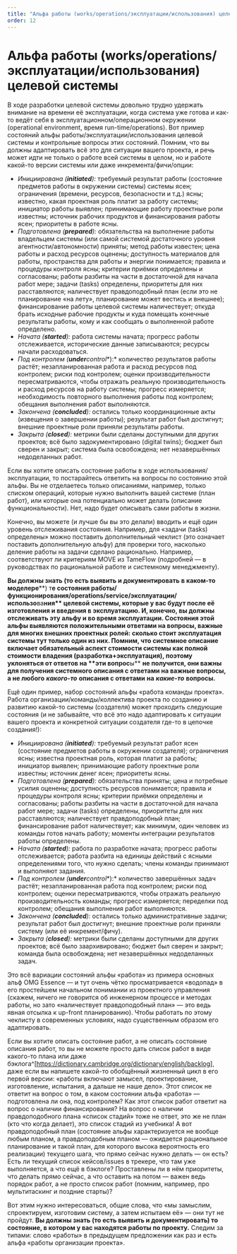 ```yaml
---
title: "Альфа работы (works/operations/эксплуатации/использования) целевой системы"
order: 12
---
```


# Альфа работы (works/operations/эксплуатации/использования) целевой системы

В ходе разработки целевой системы довольно трудно удержать внимание на времени её эксплуатации, когда система уже готова и как-то ведёт себя в эксплуатационном/операционном окружении (operational environment, время run-time/operations). Вот пример состояний альфы работы/эксплуатации/использования целевой системы и контрольные вопросы этих состояний. Помним, что вы должны адаптировать всё это для ситуации вашего проекта, и речь может идти не только о работе всей системы в целом, но и работе какой-то версии системы или даже инкремента/фичи/опции:

* *Инициирована (**initiated**):* требуемый результат работы (состояние предметов работы в окружении системы) системы ясен; ограничения (времени, ресурсов, безопасности и т.д.) ясны; известно, какая проектная роль платит за работу системы; инициатор работы выявлен; принимающие работу проектные роли известны; источник рабочих продуктов и финансирования работы ясен; приоритеты в работе ясны.
* *Подготовлена (**prepared**):* обязательства на выполнение работы владельцем системы (или самой системой достаточного уровня агентности/автономности) приняты; метод работы известен; цена работы и расход ресурсов оценены; доступность материалов для работы, пространства для работы и энергии понимается; правила и процедуры контроля ясны; критерии приёмки определены и согласованы; работы разбиты на части в достаточной для начала работ мере; задачи (tasks) определены, приоритеты для них расставляются; наличествует правдоподобный план (если это не планирование «на лету», планирование может вестись и внешнее); финансирование работы целевой системы наличествует; откуда брать исходные рабочие продукты и куда помещать конечные результаты работы, кому и как сообщать о выполненной работе определено.
* *Начата (**started**):* работа системы начата; прогресс работы отслеживается, исторические данные записываются; ресурсы начали расходоваться.
* *Под контролем (**under**control**):* количество результатов работы растёт; незапланированная работа и расход ресурсов под контролем; риски под контролем; оценки производительности пересматриваются, чтобы отражать реальную производительность и расход ресурсов на работу системы; прогресс измеряется; необходимость повторного выполнения работы под контролем; обещания выполнения работ выполняются.
* *Закончена (**concluded**):* остались только координационные акты (извещения о завершении работы); результат работ был достигнут; внешние проектные роли приняли результаты работы.
* *Закрыта (**closed**):* метрики были сделаны доступными для других проектов; всё было задокументировано (digital twins); бюджет был сверен и закрыт; система была освобождена; нет незавершённых недоделанных работ.

Если вы хотите описать состояние работы в ходе использования/эксплуатации, то постарайтесь ответить на вопросы по состоянию этой альфы. Вы не отделаетесь только описаниями, например, только списком операций, которые нужно выполнить вашей системе (план работ), или которые она потенциально может делать (описание функциональности). Нет, надо будет описывать сами работы в жизни.

Конечно, вы можете (и лучше бы вы это делали) вводить и ещё один уровень отслеживания состояния. Например, для «задачи (tasks) определены» можно поставить дополнительный чеклист (это означает поставить дополнительную альфу) для проверки того, насколько деление работы на задачи сделано рационально. Например, соответствуют ли критериям MOVE из TameFlow (подробней — в руководствах по рациональной работе и системному менеджменту).

**Вы должны знать (то есть выявить и документировать** **в каком-то моделере****) т****е состояния работы/функционирования/****operations****/****service****/****эксплуатации****/использо****ва****ния** **целевой системы, которые у вас будут после её изготовления и введения в эксплуатацию. И, конечно, вы должны отслеживать эту альфу и во время эксплуатации. Состояния этой альфы выявляются положительными ответами на вопросы, важные для многих внешних проектных ролей: сколько стоит эксплуатация системы тут только один из них. Помним, что системное описание включает обязательный аспект стоимости системы как полной стоимости владения (разработка+эксплуатация), поэтому уклоняться от ответов** **на** **эти вопрос****ы** **не получится, они важны для получения системного описания с ответами на важные вопросы, а не любого** ***какого-то*** **описания с ответами** **на** ***какие-то*** **вопросы.**

Ещё один пример, набор состояний альфы «работа команды проекта». Работа организации/команды/коллектива проекта по созданию и развитию какой-то системы (создателя) может проходить следующие состояния (и не забывайте, что всё это надо адаптировать к ситуации вашего проекта и конкретной ситуации создателя где-то в цепочке создания!):

* *Инициирована (**initiated**):* требуемый результат работ ясен (состояние предметов работы в окружении создателя); ограничения ясны; известна проектная роль, которая платит за работы; инициатор выявлен; принимающие работу проектные роли известны; источник денег ясен; приоритеты ясны.
* *Подготовлена (**prepared**):* обязательства приняты; цена и потребные усилия оценены; доступность ресурсов понимается; правила и процедуры контроля ясны; критерии приёмки определены и согласованы; работы разбиты на части в достаточной для начала работ мере; задачи (tasks) определены, приоритеты для них расставляются; наличествует правдоподобный план; финансирование работ наличествует; как минимум, один человек из команды готов начать работу; моменты интеграции результатов работы определены.
* *Начата (**started**):* работа по разработке начата; прогресс работы отслеживается; работа разбита на единицы действий с ясными определениями того, что нужно сделать; члены команды принимают и выполняют задания.
* *Под контролем (**under**control**):* количество завершённых задач растёт; незапланированная работа под контролем; риски под контролем; оценки пересматриваются, чтобы отражать реальную производительность команды; прогресс измеряется; переделки под контролем; обещания выполнения работ выполняются.
* *Закончена (**concluded**):* остались только административные задачи; результат работ был достигнут; внешние проектные роли приняли систему (или её инкремент/фичу).
* *Закрыта (**closed**):* метрики были сделаны доступными для других проектов; всё было заархивировано; бюджет был сверен и закрыт; команда была освобождена; нет незавершённых недоделанных задач.

Это всё вариации состояний альфы «работа» из примера основных альф OMG Essence — и тут очень чётко просматривается «водопад» в его простейшем начальном понимании из проектного управления (скажем, ничего не говорится об инженерном процессе и методах работы, но зато «наличествует правдоподобный план» — это ведь явная отсылка к up-front планированию). Чтобы работать по этому чеклисту в современных условиях, надо существенным образом его адаптировать.

Если вы хотите описать состояние работ, а не описать состояние описания работ, то вы не можете просто дать список работ в виде какого-то плана или даже бэклога^[<https://dictionary.cambridge.org/dictionary/english/backlog>], даже если вы напишете какой-то обобщённый жизненный цикл в его первой версии: «работы включают замысел, проектирование, изготовление, испытания, а дальше не наше дело». Этот список не ответит на вопрос о том, в каком состоянии альфа «работа» — подготовлена ли она, под контролем? Как этот список работ ответит на вопрос о наличии финансирования? На вопрос о наличии правдоподобного плана «список стадий» тоже не ответ, это же не план (кто что когда делает), это список стадий из учебника! А вот правдоподобный план (состояние альфы характеризуется не вообще любым планом, а правдоподобным планом — ожидается рациональное планирование и такой план, для которого высока вероятность его реализации) текущего шага, что прямо сейчас нужно делать — он есть? Есть ли текущий список кейсов/issues в трекере, что там уже выполняется, а что ещё в бэклоге? Проставлены ли в нём приоритеты, что делать прямо сейчас, а что оставить на потом — важен ведь порядок работ, а не просто список работ (помним, например, про мультитаскинг и поздние старты)?

Вот этим нужно интересоваться, общие слова, что «мы замыслим, спроектируем, изготовим систему, а затем испытаем её» — они тут не пройдут. **Вы должны знать (то есть выявить и документировать) то состояние, в котором у вас находятся работы по проекту.** Следим за типами: слово «работы» в предыдущем предложении как раз и есть альфа «работы организации проекта».